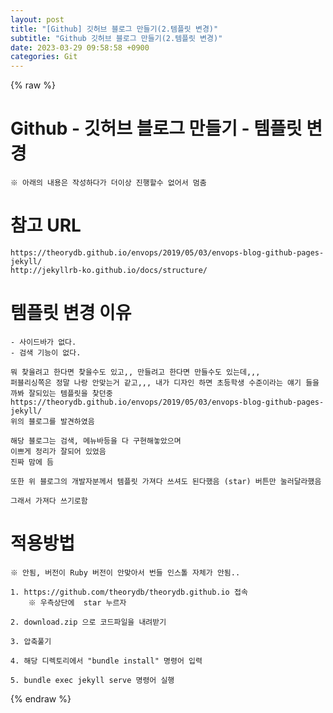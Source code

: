 ```yaml
---  
layout: post  
title: "[Github] 깃허브 블로그 만들기(2.템플릿 변경)"  
subtitle: "Github 깃허브 블로그 만들기(2.템플릿 변경)"  
date: 2023-03-29 09:58:58 +0900  
categories: Git  
---  
```

{% raw %}  
# Github - 깃허브 블로그 만들기 - 템플릿 변경  
	※ 아래의 내용은 작성하다가 더이상 진행할수 없어서 멈춤  
  
# 참고  URL  
	https://theorydb.github.io/envops/2019/05/03/envops-blog-github-pages-jekyll/  
	http://jekyllrb-ko.github.io/docs/structure/  
  
# 템플릿 변경 이유  
	- 사이드바가 없다.  
	- 검색 기능이 없다.  
  
	뭐 찾을려고 한다면 찾을수도 있고,, 만들려고 한다면 만들수도 있는데,,,  
	퍼블리싱쪽은 정말 나랑 안맞는거 같고,,, 내가 디자인 하면 초등학생 수준이라는 얘기 들을까봐 잘되있는 템플릿을 찾던중  
	https://theorydb.github.io/envops/2019/05/03/envops-blog-github-pages-jekyll/  
	위의 블로그를 발견하였음  
  
	해당 블로그는 검색, 메뉴바등을 다 구현해놓았으며  
	이쁘게 정리가 잘되어 있었음  
	진짜 맘에 듬  
  
	또한 위 블로그의 개발자분께서 템플릿 가져다 쓰셔도 된다했음 (star) 버튼만 눌러달라했음  
  
	그래서 가져다 쓰기로함  
  
# 적용방법  
	※ 안됨, 버전이 Ruby 버전이 안맞아서 번들 인스톨 자체가 안됨..  
  
	1. https://github.com/theorydb/theorydb.github.io 접속  
		※ 우측상단에  star 누르자  
  
	2. download.zip 으로 코드파일을 내려받기  
  
	3. 압축풀기  
  
	4. 해당 디렉토리에서 "bundle install" 명령어 입력  
  
	5. bundle exec jekyll serve 명령어 실행  
  
{% endraw %}